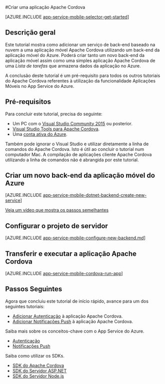 <properties
    pageTitle="Criar uma aplicação Cordova nas Aplicações Móveis do App Service do Azure | Microsoft Azure"
    description="Siga este tutorial para começar a utilizar back-ends de aplicações móveis do Azure para desenvolvimento do Apache Cordova"
    services="app-service\mobile"
    documentationCenter="javascript"
    authors="adrianhall"
    manager="erikre"
    editor=""
    tags=""
    keywords="cordova,javascript,móvel,cliente" />

<tags
    ms.service="app-service-mobile"
    ms.workload="na"
    ms.tgt_pltfrm="mobile-html"
    ms.devlang="javascript"
    ms.topic="hero-article"
    ms.date="08/11/2016"
    ms.author="glenga"/>

#Criar uma aplicação Apache Cordova

[AZURE.INCLUDE [app-service-mobile-selector-get-started](../../includes/app-service-mobile-selector-get-started.md)]

## Descrição geral

Este tutorial mostra como adicionar um serviço de back-end baseado na nuvem a uma aplicação móvel Apache Cordova utilizando um back-end da aplicação móvel do Azure.  Poderá criar tanto um novo back-end da aplicação móvel assim como uma simples aplicação Apache Cordova de uma _Lista de tarefas_ que armazena dados da aplicação no Azure.

A conclusão deste tutorial é um pré-requisito para todos os outros tutoriais do Apache Cordova referentes à utilização da funcionalidade Aplicações Móveis no App Service do Azure.

## Pré-requisitos

Para concluir este tutorial, precisa do seguinte:

* Um PC com o [Visual Studio Community 2015] ou posterior.
* [Visual Studio Tools para Apache Cordova].
* Uma [conta ativa do Azure](https://azure.microsoft.com/pricing/free-trial/).

Também pode ignorar o Visual Studio e utilizar diretamente a linha de comandos do Apache Cordova.  Isto é útil ao concluir o tutorial num computador Mac.  A compilação de aplicações cliente Apache Cordova utilizando a linha de comandos não é abrangida por este tutorial.

## Criar um novo back-end da aplicação móvel do Azure

[AZURE.INCLUDE [app-service-mobile-dotnet-backend-create-new-service](../../includes/app-service-mobile-dotnet-backend-create-new-service.md)]

[Veja um vídeo que mostra os passos semelhantes](https://channel9.msdn.com/series/Azure-connected-services-with-Cordova/Azure-connected-services-task-1-Create-an-Azure-Mobile-App)

## Configurar o projeto de servidor

[AZURE.INCLUDE [app-service-mobile-configure-new-backend.md](../../includes/app-service-mobile-configure-new-backend.md)]

## Transferir e executar a aplicação Apache Cordova

[AZURE.INCLUDE [app-service-mobile-cordova-run-app](../../includes/app-service-mobile-cordova-run-app.md)]

## Passos Seguintes

Agora que concluiu este tutorial de início rápido, avance para um dos seguintes tutoriais:

* [Adicionar Autenticação] à aplicação Apache Cordova.
* [Adicionar Notificações Push] à aplicação Apache Cordova.

Saiba mais sobre os conceitos-chave com o App Service do Azure.

* [Autenticação]
* [Notificações Push]

Saiba como utilizar os SDKs.

* [SDK do Apache Cordova]
* [SDK do Servidor ASP.NET]
* [SDK do Servidor Node.js]

<!-- Images. -->

<!-- URLs -->
[Portal do Azure]: https://portal.azure.com/
[Visual Studio Community 2015]: http://www.visualstudio.com/
[Visual Studio Tools para Apache Cordova]: https://www.visualstudio.com/en-us/features/cordova-vs.aspx
[Adicionar Autenticação]: app-service-mobile-cordova-get-started-users.md
[Adicionar Notificações Push]: app-service-mobile-cordova-get-started-push.md
[Autenticação]: app-service-mobile-auth.md
[Notificações Push]: ../notification-hubs/notification-hubs-push-notification-overview.md
[SDK do Apache Cordova]: app-service-mobile-cordova-how-to-use-client-library.md
[SDK do Servidor ASP.NET]: app-service-mobile-dotnet-backend-how-to-use-server-sdk.md
[SDK do Servidor Node.js]: app-service-mobile-node-backend-how-to-use-server-sdk.md



<!--HONumber=sep16_HO1-->


